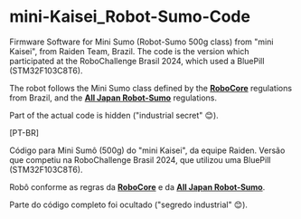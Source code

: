 # mini-Kaisei_Robot-Sumo-Code

Firmware Software for Mini Sumo (Robot-Sumo 500g class) from "mini Kaisei", from Raiden Team, Brazil. The code is the version which participated at the RoboChallenge Brasil 2024, which used a BluePill (STM32F103C8T6).

The robot follows the Mini Sumo class defined by the [**RoboCore**](https://www.combatederobos.com.br/) regulations from Brazil, and the [**All Japan Robot-Sumo**](https://www.fsi.co.jp/sumo/index.html) regulations.

Part of the actual code is hidden ("industrial secret" :blush:).

[PT-BR]

Código para Mini Sumô (500g) do "mini Kaisei", da equipe Raiden. Versão que competiu na RoboChallenge Brasil 2024, que utilizou uma BluePill (STM32F103C8T6).

Robô conforme as regras da [**RoboCore**](https://www.combatederobos.com.br/) e da [**All Japan Robot-Sumo**](https://www.fsi.co.jp/sumo/index.html).

Parte do código completo foi ocultado ("segredo industrial" :blush:).
